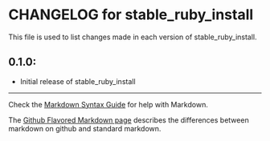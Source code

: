 # CHANGELOG for stable_ruby_install

This file is used to list changes made in each version of stable_ruby_install.

## 0.1.0:

* Initial release of stable_ruby_install

- - -
Check the [Markdown Syntax Guide](http://daringfireball.net/projects/markdown/syntax) for help with Markdown.

The [Github Flavored Markdown page](http://github.github.com/github-flavored-markdown/) describes the differences between markdown on github and standard markdown.
